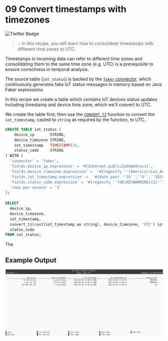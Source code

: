 # 09 Convert timestamps with timezones

![Twitter Badge](https://img.shields.io/badge/Flink%20Version-1.19%2B-lightgrey)

> :bulb: In this recipe, you will learn how to consolidate timestamps with different time zones to UTC. 

Timestamps in incoming data can refer to different time zones and consolidating them to the same time zone (e.g. UTC) is a prerequisite to ensure correctness in temporal analysis.

The source table (`iot_status`) is backed by the [`faker` connector](https://flink-packages.org/packages/flink-faker), which continuously generates fake IoT status messages in memory based on Java Faker expressions.

In this recipe we create a table which contains IoT devices status updates including timestamp and device time zone, which we'll convert to UTC. 

We create the table first, then use the [`CONVERT_TZ`](https://nightlies.apache.org/flink/flink-docs-stable/docs/dev/table/functions/systemfunctions/#temporal-functions) function to convert the `iot_timestamp`, casted to `string` as required by the function, to UTC.

```sql
CREATE TABLE iot_status ( 
    device_ip       STRING,
    device_timezone STRING,
    iot_timestamp   TIMESTAMP(3),
    status_code     STRING
) WITH (
  'connector' = 'faker', 
  'fields.device_ip.expression' = '#{Internet.publicIpV4Address}',
  'fields.device_timezone.expression' =  '#{regexify ''(America\/Los_Angeles|Europe\/Rome|Europe\/London|Australia\/Sydney){1}''}',
  'fields.iot_timestamp.expression' =  '#{date.past ''15'',''5'',''SECONDS''}',
  'fields.status_code.expression' = '#{regexify ''(OK|KO|WARNING){1}''}',
  'rows-per-second' = '3'
);

SELECT 
  device_ip, 
  device_timezone,
  iot_timestamp,
  convert_tz(cast(iot_timestamp as string), device_timezone, 'UTC') iot_timestamp_utc,
  status_code
FROM iot_status;
```

The 

## Example Output

![09_convert_timezones](09_convert_timezones.gif)
